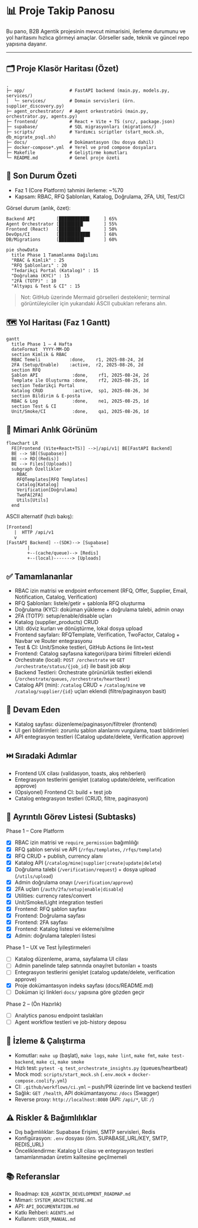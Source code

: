 # 📊 Proje Takip Panosu

Bu pano, B2B Agentik projesinin mevcut mimarisini, ilerleme durumunu ve yol haritasını hızlıca görmeyi amaçlar. Görseller sade, teknik ve güncel repo yapısına dayanır.

---

## 🗂️ Proje Klasör Haritası (Özet)

```
.
├─ app/                 # FastAPI backend (main.py, models.py, services/)
│  └─ services/         # Domain servisleri (örn. supplier_discovery.py)
├─ agent_orchestrator/  # Agent orkestratörü (main.py, orchestrator.py, agents.py)
├─ frontend/            # React + Vite + TS (src/, package.json)
├─ supabase/            # SQL migrasyonları (migrations/)
├─ scripts/             # Yardımcı scriptler (start_mock.sh, db_migrate_psql.sh)
├─ docs/                # Dokümantasyon (bu dosya dahil)
├─ docker-compose*.yml  # Yerel ve prod compose dosyaları
├─ Makefile             # Geliştirme komutları
└─ README.md            # Genel proje özeti
```

## 🎯 Son Durum Özeti
- Faz 1 (Core Platform) tahmini ilerleme: ~%70
- Kapsam: RBAC, RFQ Şablonları, Katalog, Doğrulama, 2FA, Util, Test/CI

Görsel durum (anlık, özet):
```
Backend API        [███████████▌     ] 65%
Agent Orchestrator [█████████▏       ] 55%
Frontend (React)   [████████▎        ] 50%
DevOps/CI          [███████████▊     ] 68%
DB/Migrations      [█████████▌       ] 60%
```

```mermaid
pie showData
  title Phase 1 Tamamlanma Dağılımı
  "RBAC & Kimlik" : 25
  "RFQ Şablonları" : 20
  "Tedarikçi Portal (Katalog)" : 15
  "Doğrulama (KYC)" : 15
  "2FA (TOTP)" : 10
  "Altyapı & Test & CI" : 15
```

> Not: GitHub üzerinde Mermaid görselleri desteklenir; terminal görüntüleyiciler için yukarıdaki ASCII çubukları referans alın.

## 🗺️ Yol Haritası (Faz 1 Gantt)
```mermaid
gantt
  title Phase 1 – 4 Hafta
  dateFormat  YYYY-MM-DD
  section Kimlik & RBAC
  RBAC Temeli           :done,    r1, 2025-08-24, 2d
  2FA (Setup/Enable)    :active,  r2, 2025-08-26, 2d
  section RFQ
  Şablon API             :done,    rf1, 2025-08-24, 2d
  Template ile Oluşturma :done,    rf2, 2025-08-25, 1d
  section Tedarikçi Portal
  Katalog CRUD           :active,  sp1, 2025-08-26, 3d
  section Bildirim & E-posta
  RBAC & Log             :done,    ne1, 2025-08-25, 1d
  section Test & CI
  Unit/Smoke/CI          :done,    qa1, 2025-08-26, 1d
```

## 🧱 Mimari Anlık Görünüm
```mermaid
flowchart LR
  FE[Frontend (Vite+React+TS)] -->|/api/v1| BE[FastAPI Backend]
  BE --> SB[(Supabase)]
  BE --> RD[(Redis)]
  BE --> Files[(Uploads)]
  subgraph Özellikler
    RBAC
    RFQTemplates[RFQ Templates]
    Catalog[Katalog]
    Verification[Doğrulama]
    TwoFA[2FA]
    Utils[Utils]
  end
```

ASCII alternatif (hızlı bakış):
```
[Frontend]
   |  HTTP /api/v1
   v
[FastAPI Backend] --(SDK)--> [Supabase]
        |                       ^
        +--(cache/queue)--> [Redis]
        +--(local)-------> [Uploads]
```

## ✅ Tamamlananlar
- RBAC izin matrisi ve endpoint enforcement (RFQ, Offer, Supplier, Email, Notification, Catalog, Verification)
- RFQ Şablonları: listele/getir + şablonla RFQ oluşturma
- Doğrulama (KYC): doküman yükleme + doğrulama talebi, admin onayı
- 2FA (TOTP): setup/enable/disable uçları
- Katalog (supplier_products) CRUD
- Util: döviz kurları ve dönüştürme, lokal dosya upload
- Frontend sayfaları: RFQTemplate, Verification, TwoFactor, Catalog + Navbar ve Router entegrasyonu
- Test & CI: Unit/Smoke testleri, GitHub Actions ile lint+test
- Frontend: Catalog sayfasına kategori/para birimi filtreleri eklendi
- Orchestrate (local): `POST /orchestrate` ve `GET /orchestrate/status/{job_id}` ile basit job akışı
- Backend Testleri: Orchestrate görünürlük testleri eklendi (`/orchestrate/queues`, `/orchestrate/heartbeat`)
- Catalog API (min): `/catalog` CRUD + `/catalog/mine` ve `/catalog/supplier/{id}` uçları eklendi (filtre/paginasyon basit)

## 🔄 Devam Eden
- Katalog sayfası: düzenleme/paginasyon/filtreler (frontend)
- UI geri bildirimleri: zorunlu şablon alanlarını vurgulama, toast bildirimleri
- API entegrasyon testleri (Catalog update/delete, Verification approve)

## ⏭️ Sıradaki Adımlar
- Frontend UX cilası (validasyon, toasts, akış rehberleri)
- Entegrasyon testlerini genişlet (catalog update/delete, verification approve)
- (Opsiyonel) Frontend CI: build + test job
 - Catalog entegrasyon testleri (CRUD, filtre, paginasyon)

## 🧾 Ayrıntılı Görev Listesi (Subtasks)

Phase 1 – Core Platform
- [x] RBAC izin matrisi ve `require_permission` bağımlılığı
- [x] RFQ şablon servisi ve API (`/rfqs/templates`, `/rfqs/template`)
- [x] RFQ CRUD + publish, currency alanı
- [x] Katalog API (`/catalog/mine|supplier|create|update|delete`)
- [x] Doğrulama talebi (`/verification/request`) + dosya upload (`/utils/upload`)
- [x] Admin doğrulama onayı (`/verification/approve`)
- [x] 2FA uçları (`/auth/2fa/setup|enable|disable`)
- [x] Utilities: currency rates/convert
- [x] Unit/Smoke/Light integration testleri
- [x] Frontend: RFQ şablon sayfası
- [x] Frontend: Doğrulama sayfası
- [x] Frontend: 2FA sayfası
- [x] Frontend: Katalog listesi ve ekleme/silme
- [x] Admin: doğrulama talepleri listesi

Phase 1 – UX ve Test İyileştirmeleri
- [ ] Katalog düzenleme, arama, sayfalama UI cilası
- [ ] Admin panelinde talep satırında onay/ret butonları + toasts
- [ ] Entegrasyon testlerini genişlet (catalog update/delete, verification approve)
- [x] Proje dokümantasyon indeks sayfası (docs/README.md)
- [ ] Doküman içi linkleri `docs/` yapısına göre gözden geçir

Phase 2 – (Ön Hazırlık)
- [ ] Analytics panosu endpoint taslakları
- [ ] Agent workflow testleri ve job-history deposu

## 🧪 İzleme & Çalıştırma
- Komutlar: `make up` (başlat), `make logs`, `make lint`, `make fmt`, `make test-backend`, `make ci`, `make smoke`
- Hızlı test: `pytest -q test_orchestrate_insights.py` (queues/heartbeat)
- Mock mod: `scripts/start_mock.sh` (`.env.mock` + `docker-compose.coolify.yml`)
- CI: `.github/workflows/ci.yml` – push/PR üzerinde lint ve backend testleri
- Sağlık: `GET /health`, API dokümantasyonu: `/docs` (Swagger)
- Reverse proxy: `http://localhost:8080` (API: `/api/*`, UI: `/`)

## ⚠️ Riskler & Bağımlılıklar
- Dış bağımlılıklar: Supabase Erişimi, SMTP servisleri, Redis
- Konfigürasyon: `.env` dosyası (örn. SUPABASE_URL/KEY, SMTP, REDIS_URL)
- Önceliklendirme: Katalog UI cilası ve entegrasyon testleri tamamlanmadan üretim kalitesine geçilmemeli

## 📚 Referanslar
- Roadmap: `B2B_AGENTIK_DEVELOPMENT_ROADMAP.md`
- Mimari: `SYSTEM_ARCHITECTURE.md`
- API: `API_DOCUMENTATION.md`
- Katkı Rehberi: `AGENTS.md`
- Kullanım: `USER_MANUAL.md`
